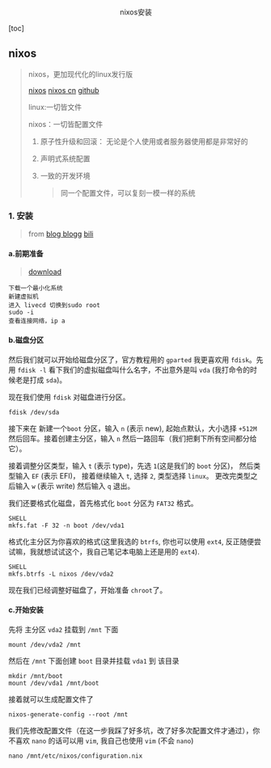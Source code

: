 <center>nixos安装</center>





[toc]







## nixos

> nixos，更加现代化的linux发行版 
>
> [nixos](https://nixos.org/)  [nixos cn](https://nixos-cn.org/)  [github](https://github.com/NixOS-CN)
>
> linux:一切皆文件
>
> nixos：一切皆配置文件
>
> 1. 原子性升级和回滚： 无论是个人使用或者服务器使用都是非常好的
>
> 2. 声明式系统配置
>
> 3. 一致的开发环境
>
>    > 同一个配置文件，可以复刻一模一样的系统







### 1. 安装

> from [blog ](https://blog.askk.cc/2022/09/18/nixos-installation/index.html)[blogg](https://blog.jogle.top/2022/06/19/nixos-get-started/) [bili](https://tech.aufomm.com/)



#### a.前期准备

> [download](https://nixos.org/download.html#nixos-iso)

```shell
下载一个最小化系统
新建虚拟机
进入 livecd 切换到sudo root 
sudo -i
查看连接网络，ip a
```

#### b.磁盘分区

然后我们就可以开始给磁盘分区了，官方教程用的 `gparted` 我更喜欢用 `fdisk`。先用 `fdisk -l` 看下我们的虚拟磁盘叫什么名字，不出意外是叫 `vda` (我打命令的时候老是打成 `sda`)。

现在我们使用 `fdisk` 对磁盘进行分区。

```shell
fdisk /dev/sda
```

接下来在 新建一个`boot` 分区，输入 `n` (表示 new), 起始点默认，大小选择 `+512M` 然后回车。接着创建主分区，输入 `n` 然后一路回车（我们把剩下所有空间都分给它）。

接着调整分区类型，输入 `t` (表示 type)，先选 `1`(这是我们的 `boot` 分区)， 然后类型输入 `EF` (表示 EFI)， 接着继续输入 `t`, 选择 `2`, 类型选择 `linux`。
更改完类型之后输入 `w` (表示 write) 然后输入 `q` 退出。

我们还要格式化磁盘，首先格式化 `boot` 分区为 `FAT32` 格式。

```
SHELL
mkfs.fat -F 32 -n boot /dev/vda1
```

格式化主分区为你喜欢的格式(这里我选的 `btrfs`, 你也可以使用 `ext4`, 反正随便尝试嘛，我就想试试这个，我自己笔记本电脑上还是用的 `ext4`).

```
SHELL
mkfs.btrfs -L nixos /dev/vda2
```

现在我们已经调整好磁盘了，开始准备 `chroot`了。



#### c.开始安装

先将 主分区 `vda2` 挂载到 `/mnt` 下面

```shell
mount /dev/vda2 /mnt
```

然后在 `/mnt` 下面创建 `boot` 目录并挂载 `vda1` 到 该目录

```shell
mkdir /mnt/boot
mount /dev/vda1 /mnt/boot
```

接着就可以生成配置文件了

```shell
nixos-generate-config --root /mnt
```

我们先修改配置文件（在这一步我踩了好多坑，改了好多次配置文件才通过），你不喜欢 `nano` 的话可以用 `vim`, 我自己也使用 `vim` (不会 `nano`)

```shell
nano /mnt/etc/nixos/configuration.nix
```









